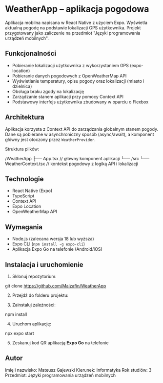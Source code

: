# WeatherApp – aplikacja pogodowa

Aplikacja mobilna napisana w React Native z użyciem Expo. Wyświetla aktualną pogodę na podstawie lokalizacji GPS użytkownika. Projekt przygotowany jako zaliczenie na przedmiot "Języki programowania urządzeń mobilnych".

## Funkcjonalności

- Pobieranie lokalizacji użytkownika z wykorzystaniem GPS (expo-location)
- Pobieranie danych pogodowych z OpenWeatherMap API
- Wyświetlanie temperatury, opisu pogody oraz lokalizacji (miasto i dzielnica)
- Obsługa braku zgody na lokalizację
- Zarządzanie stanem aplikacji przy pomocy Context API
- Podstawowy interfejs użytkownika zbudowany w oparciu o Flexbox

## Architektura

Aplikacja korzysta z Context API do zarządzania globalnym stanem pogody. Dane są pobierane w asynchroniczny sposób (async/await), a komponent główny jest otoczony przez `WeatherProvider`.

Struktura plików:

/WeatherApp
├── App.tsx // główny komponent aplikacji
└── /src
└── WeatherContext.tsx // kontekst pogodowy z logiką API i lokalizacji

## Technologie

- React Native (Expo)
- TypeScript
- Context API
- Expo Location
- OpenWeatherMap API

## Wymagania

- Node.js (zalecana wersja 18 lub wyższa)
- Expo CLI (`npm install -g expo-cli`)
- Aplikacja Expo Go na telefonie (Android/iOS)

## Instalacja i uruchomienie

1. Sklonuj repozytorium:

git clone https://github.com/Malzafin/WeatherApp

2. Przejdź do folderu projektu:

3. Zainstaluj zależności:

npm install

4. Uruchom aplikację:

npx expo start

5. Zeskanuj kod QR aplikacją **Expo Go** na telefonie

## Autor

Imię i nazwisko: Mateusz Gajewski
Kierunek: Informatyka
Rok studiów: 3
Przedmiot: Języki programowania urządzeń mobilnych
